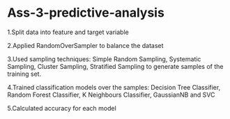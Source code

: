 # Ass-3-predictive-analysis
1.Split data into feature and target variable

2.Applied RandomOverSampler to balance the  dataset

3.Used sampling techniques: Simple Random Sampling, Systematic Sampling, Cluster Sampling, Stratified Sampling to generate samples of the training set.

4.Trained classification models over the samples: Decision Tree Classifier, Random Forest Classifier, K Neighbours Classifier, GaussianNB and SVC

5.Calculated accuracy for each model
